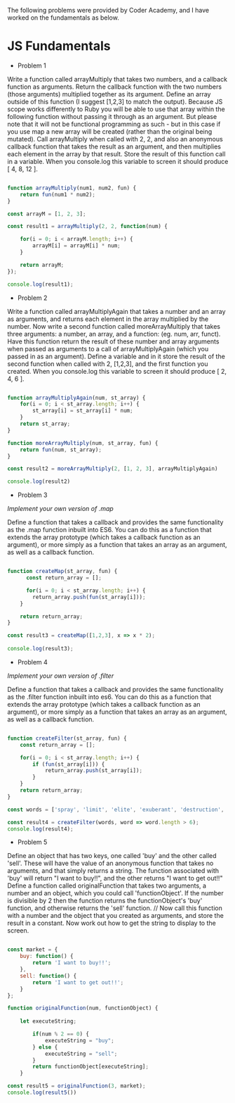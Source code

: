 The following problems were provided by Coder Academy, and I have worked on the fundamentals as below. 

# JS Fundamentals 

- Problem 1

Write a function called arrayMultiply that takes two numbers, and a callback function as arguments. Return the callback function with the two numbers (those arguments) multiplied together as its argument.
Define an array outside of this function (I suggest [1,2,3] to match the output). Because JS scope works differently to Ruby you will be able to use that array within the following function without passing it through as an argument. But please note that it will not be functional programming as such - but in this case if you use map a new array will be created (rather than the original being mutated).
Call arrayMultiply when called with 2, 2, and also an anonymous callback function that takes the result as an argument, and then multiplies each element in the array by that result. Store the result of this function call in a variable. When you console.log this variable to screen it should produce [ 4, 8, 12 ].

```javascript

function arrayMultiply(num1, num2, fun) {
    return fun(num1 * num2);
}

const arrayM = [1, 2, 3];

const result1 = arrayMultiply(2, 2, function(num) {

    for(i = 0; i < arrayM.length; i++) {
        arrayM[i] = arrayM[i] * num;
    }

    return arrayM;
});

console.log(result1);

```
- Problem 2

Write a function called arrayMultiplyAgain that takes a number and an array as arguments, and returns each element in the array multiplied by the number. 
Now write a second function called moreArrayMultiply that takes three arguments: a number, an array, and a function: (eg. num, arr, funct). Have this function return the result of these number and array arguments when passed as arguments to a call of arrayMultiplyAgain (which you passed in as an argument).
Define a variable and in it store the result of the second function when called with 2, [1,2,3], and the first function you created. When you console.log this variable to screen it should produce [ 2, 4, 6 ].

```javascript

function arrayMultiplyAgain(num, st_array) {
    for(i = 0; i < st_array.length; i++) {
        st_array[i] = st_array[i] * num;
    }
    return st_array;
}

function moreArrayMultiply(num, st_array, fun) {
    return fun(num, st_array);
}

const result2 = moreArrayMultiply(2, [1, 2, 3], arrayMultiplyAgain)

console.log(result2)

```
- Problem 3

*Implement your own version of .map*

Define a function that takes a callback and provides the same functionality as the .map function inbuilt into ES6. You can do this as a function that extends the array prototype (which takes a callback function as an argument), or more simply as a function that takes an array as an argument, as well as a callback function.

```javascript

function createMap(st_array, fun) {
      const return_array = [];

      for(i = 0; i < st_array.length; i++) {
        return_array.push(fun(st_array[i]));
    }

    return return_array;
}

const result3 = createMap([1,2,3], x => x * 2);     
    
console.log(result3);

```

- Problem 4

*Implement your own version of .filter*

Define a function that takes a callback and provides the same functionality as the .filter function inbuilt into es6. You can do this as a function that extends the array prototype (which takes a callback function as an argument), or more simply as a function that takes an array as an argument, as well as a callback function.

```javascript

function createFilter(st_array, fun) {
    const return_array = [];

    for(i = 0; i < st_array.length; i++) {
        if (fun(st_array[i])) {
            return_array.push(st_array[i]);
        }    
    }
    return return_array;
}

const words = ['spray', 'limit', 'elite', 'exuberant', 'destruction', 'present'];

const result4 = createFilter(words, word => word.length > 6);
console.log(result4);

```

- Problem 5

Define an object that has two keys, one called 'buy' and the other called 'sell'. These will have the value of an anonymous function that takes no arguments, and that simply returns a string. The function associated with 'buy' will return "I want to buy!!", and the other returns "I want to get out!!"
Define a function called originalFunction that takes two arguments, a number and an object, which you could call 'functionObject'. If the number is divisible by 2 then the function returns the functionObject's 'buy' function, and otherwise returns the 'sell' function.
// Now call this function with a number and the object that you created as arguments, and store the result in a constant. Now work out how to get the string to display to the screen.

```javascript

const market = {
    buy: function() {
        return 'I want to buy!!'; 
    }, 
    sell: function() {
        return 'I want to get out!!';
    }  
};

function originalFunction(num, functionObject) {
        
    let executeString; 

        if(num % 2 == 0) {
            executeString = "buy";
        } else {
            executeString = "sell";
        }
        return functionObject[executeString];
    }

const result5 = originalFunction(3, market);
console.log(result5()) 

```

